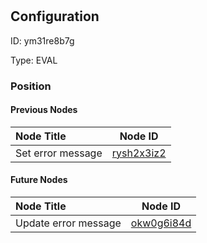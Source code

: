 # 
## Configuration
ID:  ym31re8b7g

Type: EVAL 








### Position

#### Previous Nodes
| Node Title | Node ID |
| :------------- | ------------ |
| Set error message | [rysh2x3iz2](./rysh2x3iz2.md) | 
 
 #### Future Nodes
| Node Title | Node ID |
| :------------- | ------------ |
| Update error message |[okw0g6i84d](./okw0g6i84d.md) | 